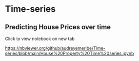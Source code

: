 # Time-series
## Predicting House Prices over time

Click to view notebook on new tab 

https://nbviewer.org/github/audreyemeribe/Time-series/blob/main/House%20Property%20Time%20series.ipynb
